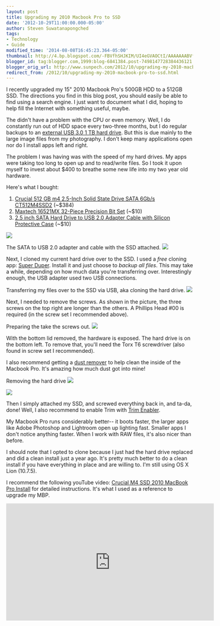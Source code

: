 ```yaml
---
layout: post
title: Upgrading my 2010 Macbook Pro to SSD
date: '2012-10-29T11:00:00.000-05:00'
author: Steven Suwatanapongched
tags:
- Technology
- Guide
modified_time: '2014-08-08T16:45:23.364-05:00'
thumbnail: http://4.bp.blogspot.com/-FBVfhSHJKIM/UI4eGVAOCtI/AAAAAAABVfU/ZWbZfflKTAQ/s600/2012-10-23+at+15-35-39.jpg
blogger_id: tag:blogger.com,1999:blog-6841384.post-7498147728384436121
blogger_orig_url: http://www.sunpech.com/2012/10/upgrading-my-2010-macbook-pro-to-ssd.html
redirect_from: /2012/10/upgrading-my-2010-macbook-pro-to-ssd.html
---
```


I recently upgraded my 15" 2010 Macbook Pro's 500GB HDD to a 512GB SSD. The directions you find in this blog post, you should easily be able to find using a search engine. I just want to document what I did, hoping to help fill the Internet with something useful, maybe.

The didn't have a problem with the CPU or even memory. Well, I do constantly run out of HDD space every two-three months, but I do regular backups to an <a href="http://www.amazon.com/gp/product/B006Y5UV4A/ref=as_li_ss_tl?ie=UTF8&amp;camp=1789&amp;creative=390957&amp;creativeASIN=B006Y5UV4A&amp;linkCode=as2&amp;tag=sunpech-20">external USB 3.0 1 TB hard drive</a>. But this is due mainly to the large image files from my photography. I don't keep many applications open nor do I install apps left and right.

The problem I was having was with the speed of my hard drives. My apps were taking too long to open up and to read/write files. So I took it upon myself to invest about $400 to breathe some new life into my two year old hardware.

Here's what I bought:
<ol>
  <li><a href="http://www.amazon.com/gp/product/B004W2JL3Y/ref=as_li_ss_tl?ie=UTF8&amp;camp=1789&amp;creative=390957&amp;creativeASIN=B004W2JL3Y&amp;linkCode=as2&amp;tag=sunpech-20">Crucial 512 GB m4 2.5-Inch Solid State Drive SATA 6Gb/s CT512M4SSD2</a> (~$384)</li>
  <li><a href="http://www.amazon.com/gp/product/B000MF754W/ref=as_li_ss_tl?ie=UTF8&amp;camp=1789&amp;creative=390957&amp;creativeASIN=B000MF754W&amp;linkCode=as2&amp;tag=sunpech-20">Maxtech 16521MX 32-Piece Precision Bit Set</a> (~$10)</li>
  <li><a href="http://www.amazon.com/gp/product/B003Z2NIH2/ref=as_li_ss_tl?ie=UTF8&amp;camp=1789&amp;creative=390957&amp;creativeASIN=B003Z2NIH2&amp;linkCode=as2&amp;tag=sunpech-20">2.5 inch SATA Hard Drive to USB 2.0 Adapter Cable with Silicon Protective Case</a> (~$10)</li>
</ol>

<img border="0"  src="http://4.bp.blogspot.com/-FBVfhSHJKIM/UI4eGVAOCtI/AAAAAAABVfU/ZWbZfflKTAQ/s320/2012-10-23+at+15-35-39.jpg"  />

The SATA to USB 2.0 adapter and cable with the SSD attached.
<img border="0"  src="http://4.bp.blogspot.com/-0XZ7zRKaIEo/UI4eHRhZfTI/AAAAAAABVfc/K80c8YCwe68/s320/2012-10-23+at+15-45-22.jpg"  />

Next, I cloned my current hard drive over to the SSD. I used a <i>free</i> cloning app: <a href="http://www.shirt-pocket.com/SuperDuper/SuperDuperDescription.html">Super Duper</a>. Install it and just choose to <i>backup all files</i>. This may take a while, depending on how much data you're transferring over. Interestingly enough, the USB adapter used two USB connections.

Transferring my files over to the SSD via USB, aka cloning the hard drive.
<img border="0"  src="http://2.bp.blogspot.com/-oOa2Ter8GPA/UI4eIA0gDtI/AAAAAAABVfk/ka9mCEfn2Wc/s320/2012-10-23+at+16-02-29.jpg"  />

Next, I needed to remove the screws. As shown in the picture, the three screws on the top right are longer than the others. A Phillips Head #00 is required (in the screw set I recommended above).

Preparing the take the screws out.
<img border="0"  src="http://4.bp.blogspot.com/-Dx9ssmcB4hE/UI4eJaK63sI/AAAAAAABVfs/z9uZrTxx3gM/s320/2012-10-23+at+21-17-55.jpg"  />

With the bottom lid removed, the hardware is exposed. The hard drive is on the bottom left. To remove that, you'll need the Torx T6 screwdriver (also found in screw set I recommended).

I also recommend getting a <a href="http://www.amazon.com/gp/product/B0032OX1N4/ref=as_li_ss_tl?ie=UTF8&amp;camp=1789&amp;creative=390957&amp;creativeASIN=B0032OX1N4&amp;linkCode=as2&amp;tag=sunpech-20">dust remover</a> to help clean the inside of the Macbook Pro. It's amazing how much dust got into mine!

Removing the hard drive
<img border="0"  src="http://1.bp.blogspot.com/-v8DsLfJaWrg/UI4eKcBZBNI/AAAAAAABVf0/3iZhr0UgLPk/s320/2012-10-23+at+21-24-12.jpg"  />

<img border="0"  src="http://1.bp.blogspot.com/-xNlysFymchM/UI4eLtFl6zI/AAAAAAABVf8/HMJs7C-oo4Y/s320/2012-10-23+at+21-24-18.jpg"  />

Then I simply attached my SSD, and screwed everything back in, and ta-da, done! Well, I also recommend to enable Trim with <a href="http://www.groths.org/?page_id=322">Trim Enabler</a>.

My Macbook Pro runs considerably better-- it boots faster, the larger apps like Adobe Photoshop and Lightroom open up lighting fast. Smaller apps I don't notice anything faster. When I work with RAW files, it's also nicer than before.

I should note that I opted to clone because I just had the hard drive replaced and did a clean install just a year ago. It's pretty much better to do a clean install if you have everything in place and are willing to. I'm still using OS X Lion (10.7.5).

I recommend the following youTube video: <a href="http://www.youtube.com/watch?v=Xk4mshBB7DQ">Crucial M4 SSD 2010 MacBook Pro Install</a> for detailed instructions. It's what I used as a reference to upgrade my MBP.

<div class="video-container"><iframe allowfullscreen="allowfullscreen" frameborder="0" height="315" src="http://www.youtube.com/embed/Xk4mshBB7DQ" width="560"></iframe></div>



